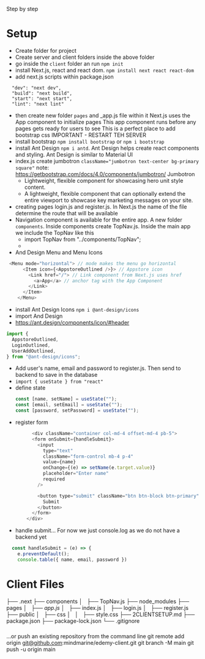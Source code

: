 Step by step

# Setup
- Create folder for project
- Create server and client folders inside the above folder
- go inside the `client` folder an run `npm init`
- install Next.js, react and react dom. `npm install next react react-dom`
- add next.js scripts within package.json 
``` 
  "dev": "next dev",
  "build": "next build",
  "start": "next start",
  "lint": "next lint"
```
- then create new folder `pages` and _app.js file within it
Next.js uses the App component to initialize pages
This app component runs before any pages gets ready for users to see
This is a perfect place to add bootstrap css
IMPORTANT - RESTART TEH SERVER
- install bootstrap `npm install bootstrap` or `npm i bootstrap`
- install Ant Design `npm i antd`. Ant Design helps create react components and styling. Ant Design is similar to Material UI
- index.js create jumbotron `className="jumbotron text-center bg-primary square"`
note: https://getbootstrap.com/docs/4.0/components/jumbotron/
Jumbotron
    - Lightweight, flexible component for showcasing hero unit style content.
    - A lightweight, flexible component that can optionally extend the entire viewport to showcase key marketing messages on your site.
- creating pages login.js and register.js. In Next.js the name of the file determine the route that will be available
- Navigation component is available for the entire app. A new folder `components`. Inside components create TopNav.js. Inside the main app we include the TopNav like this
    - import TopNav from "../components/TopNav";
    - <TopNav />
- And Design Menu and Menu Icons
```js
 <Menu mode="horizontal"> // mode makes the menu go horizontal
      <Item icon={<AppstoreOutlined />}> // Appstore icon
        <Link href="/"> // Link component from Next.js uses href
          <a>App</a> // anchor tag with the App Component
        </Link>
      </Item>
    </Menu>
```
- install Ant Design Icons `npm i @ant-design/icons`
- import And Design
- https://ant.design/components/icon/#header
```js
import {
  AppstoreOutlined,
  LoginOutlined,
  UserAddOutlined,
} from "@ant-design/icons";
```
- Add user's name, email and password to register.js. Then send to backend to save in the database
- `import { useState } from "react"`
- define state
  ```js
  const [name, setName] = useState("");
  const [email, setEmail] = useState("");
  const [password, setPassword] = useState("");
  ```
- register form
  ```js
        <div className="container col-md-4 offset-md-4 pb-5">
        <form onSubmit={handleSubmit}>
          <input
            type="text"
            className="form-control mb-4 p-4"
            value={name}
            onChange={(e) => setName(e.target.value)}
            placeholder="Enter name"
            required
          />

          <button type="submit" className="btn btn-block btn-primary">
            Submit
          </button>
        </form>
      </div>
  ```
- handle submit... For now we just console.log as we do not have a backend yet
```js
  const handleSubmit = (e) => {
    e.preventDefault();
    console.table({ name, email, password })
```

# Client Files
├── .next
├── components
│   ├── TopNav.js
├── node_modules
├── pages
│   ├── _app.js_
│   ├── index.js
│   ├── login.js
│   ├── register.js
├── public
│   ├── css
│   │   ├── style.css
├── 2CLIENTSETUP.md
├── package.json
├── package-lock.json
└── .gitignore

###
…or push an existing repository from the command line
git remote add origin git@github.com:mindmarine/edemy-client.git
git branch -M main
git push -u origin main